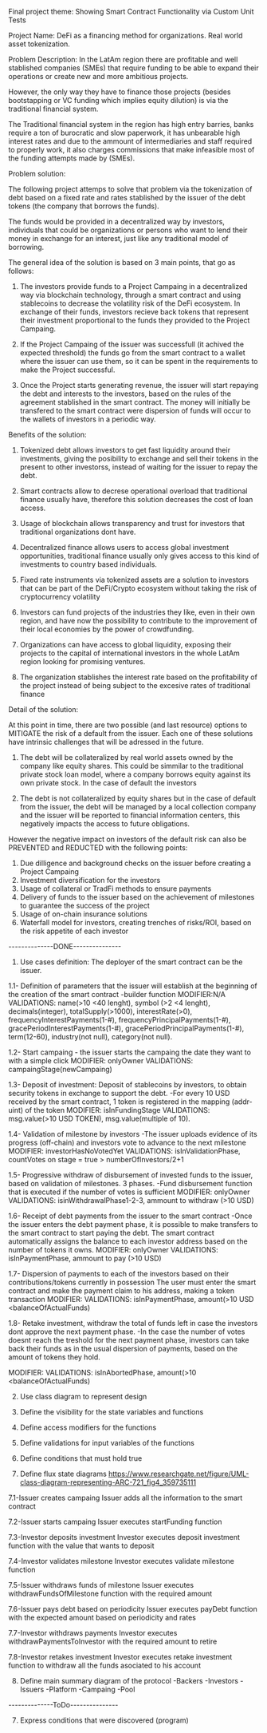 ﻿Final project theme: Showing Smart Contract Functionality via Custom Unit Tests

Project Name: DeFi as a financing method for organizations. Real world asset tokenization.

Problem Description: In the LatAm region there are profitable and well stablished companies (SMEs) that require funding to be able to expand their operations or create new and more ambitious projects.

However, the only way they have to finance those projects (besides bootstapping or VC funding which implies equity dilution) is via the traditional financial system.

The Traditional financial system in the region has high entry barries, banks require a ton of burocratic and slow paperwork, it has unbearable high interest rates and due to the ammount of intermediaries and staff required to properly work, it also charges commissions that make infeasible most of the funding attempts made by (SMEs).



Problem solution: 

The following project attemps to solve that problem via the tokenization of debt based on a fixed rate and rates stablished by the issuer of the debt tokens (the company that borrows the funds).

The funds would be provided in a decentralized way by investors, individuals that could be organizations or persons who want to lend their money in exchange for an interest, just like any traditional model of borrowing.


The general idea of the solution is based on 3 main points, that go as follows:

1. The investors provide funds to a Project Campaing in a decentralized way via blockchain technology, through a smart contract and using stablecoins to decrease the volatility risk of the DeFi ecosystem. In exchange of their funds, investors recieve back tokens that represent their investment proportional to the funds they provided to the Project Campaing.

2. If the Project Campaing of the issuer was successfull (it achived the expected threshold) the funds go from the smart contract to a wallet where the issuer can use them, so it can be spent in the requirements to make the Project successful.

3. Once the Project starts generating revenue, the issuer will start repaying the debt and interests to the investors, based on the rules of the agreement stablished in the smart contract. The money will initially be transfered to the smart contract were dispersion of funds will occur to the wallets of investors in a periodic way.


Benefits of the solution:

1. Tokenized debt allows investors to get fast liquidity around their investments, giving the posibility to exchange and sell their tokens in the present to other investorss, instead of waiting for the issuer to repay the debt.

2. Smart contracts allow to decrese operational overload that traditional finance usually have, therefore this solution decreases the cost of loan access.

3. Usage of blockchain allows transparency and trust for investors that traditional organizations dont have.

4. Decentralized finance allows users to access global investment opportunities, traditional finance usually only gives access to this kind of investments to country based individuals.

5. Fixed rate instruments via tokenized assets are a solution to investors that can be part of the DeFi/Crypto ecosystem without taking the risk of cryptocurrency volatility

6. Investors can fund projects of the industries they like, even in their own region, and have now the possibility to contribute to the improvement of their local economies by the power of crowdfunding.

7. Organizations can have access to global liquidity, exposing their projects to the capital of international investors in the whole LatAm region looking for promising ventures.

8. The organization stablishes the interest rate based on the profitability of the project instead of being subject to the excesive rates of traditional finance


Detail of the solution:

At this point in time, there are two possible (and last resource) options to MITIGATE the risk of a default from the issuer. Each one of these solutions have intrinsic challenges that will be adressed in the future.

1. The debt will be collateralized by real world assets owned by the company like equity shares. This could be simmilar to the traditional private stock loan model, where a company borrows equity against its own private stock. In the case of default the investors 

2. The debt is not collateralized by equity shares but in the case of default from the issuer, the debt will be managed by a local collection company and the issuer will be reported to financial information centers, this negatively impacts the access to future obligations.


However the negative impact on investors of the default risk can also be PREVENTED and REDUCTED with the following points:

1. Due dilligence and background checks on the issuer before creating a Project Campaing
2. Investment diversification for the investors
3. Usage of collateral or TradFi methods to ensure payments
4. Delivery of funds to the issuer based on the achievement of milestones to guarantee the success of the project
5. Usage of on-chain insurance solutions
5. Waterfall model for investors, creating trenches of risks/ROI, based on the risk appetite of each investor


--------------DONE---------------

1. Use cases definition: The deployer of the smart contract can be the issuer.

1.1- Definition of parameters that the issuer will establish at the beginning of the creation of the smart contract
-builder function
MODIFIER:N/A
VALIDATIONS: name(>10 <40 lenght), symbol (>2 <4 lenght), decimals(integer), totalSupply(>1000), interestRate(>0), frequencyInterestPayments(1-#), frequencyPrincipalPayments(1-#), gracePeriodInterestPayments(1-#), gracePeriodPrincipalPayments(1-#), term(12-60), industry(not null), category(not null).

1.2- Start campaing - the issuer starts the campaing the date they want to with a simple click
MODIFIER: onlyOwner
VALIDATIONS: campaingStage(newCampaing)

1.3- Deposit of investment: Deposit of stablecoins by investors, to obtain security tokens in exchange to support the debt.
-For every 10 USD received by the smart contract, 1 token is registered in the mapping (addr-uint) of the token
MODIFIER: isInFundingStage
VALIDATIONS: msg.value(>10 USD TOKEN), msg.value(multiple of 10).

1.4- Validation of milestone by investors
-The issuer uploads evidence of its progress (off-chain) and investors vote to advance to the next milestone
MODIFIER: investorHasNoVotedYet
VALIDATIONS: isInValidationPhase, countVotes on stage = true > numberOfInvestors/2+1


1.5- Progressive withdraw of disbursement of invested funds to the issuer, based on validation of milestones. 3 phases.
-Fund disbursement function that is executed if the number of votes is sufficient
MODIFIER: onlyOwner
VALIDATIONS: isinWithdrawalPhase1-2-3, ammount to withdraw (>10 USD)


1.6- Receipt of debt payments from the issuer to the smart contract
-Once the issuer enters the debt payment phase, it is possible to make transfers to the smart contract to start paying the debt. The smart contract automatically assigns the balance to each investor address based on the number of tokens it owns.
MODIFIER: onlyOwner
VALIDATIONS: isInPaymentPhase, ammount to pay (>10 USD)


1.7- Dispersion of payments to each of the investors based on their contributions/tokens currently in possession
The user must enter the smart contract and make the payment claim to his address, making a token transaction
MODIFIER: 
VALIDATIONS: isInPaymentPhase, amount(>10 USD <balanceOfActualFunds)


1.8- Retake investment, withdraw the total of funds left in case the investors dont approve the next payment phase.
-In the case the number of votes doesnt reach the treshold for the next payment phase, investors can take back their funds as in the usual dispersion of payments, based on the amount of tokens they hold.

MODIFIER: 
VALIDATIONS: isInAbortedPhase, amount(>10 <balanceOfActualFunds)


2. Use class diagram to represent design

3. Define the visibility for the state variables and functions

4. Define access modifiers for the functions

5. Define validations for input variables of the functions

6. Define conditions that must hold true


7. Define flux state diagrams https://www.researchgate.net/figure/UML-class-diagram-representing-ARC-721_fig4_359735111

7.1-Issuer creates campaing
Issuer adds all the information to the smart contract

7.2-Issuer starts campaing
Issuer executes startFunding function

7.3-Investor deposits investment
Investor executes deposit investment function with the value that wants to deposit

7.4-Investor validates milestone
Investor executes validate milestone function

7.5-Issuer withdraws funds of milestone
Issuer executes withdrawFundsOfMilestone function with the required amount

7.6-Issuer pays debt based on periodicity
Issuer executes payDebt function with the expected amount based on periodicity and rates

7.7-Investor withdraws payments
Investor executes withdrawPaymentsToInvestor with the required amount to retire

7.8-Investor retakes investment
Investor executes retake investment function to withdraw all the funds asociated to his account


8. Define main summary diagram of the protocol
-Backers
-Investors
-Issuers
-Platform
-Campaing
-Pool

--------------ToDo---------------






7. Express conditions that were discovered (program)
